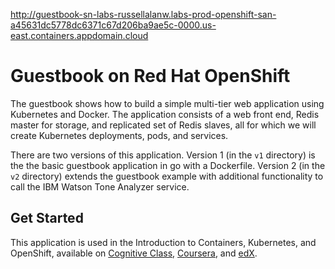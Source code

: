 http://guestbook-sn-labs-russellalanw.labs-prod-openshift-san-a45631dc5778dc6371c67d206ba9ae5c-0000.us-east.containers.appdomain.cloud

# Guestbook on Red Hat OpenShift

The guestbook shows how to build a simple multi-tier web application using Kubernetes and Docker. The application consists of a web front end, Redis master for storage, and replicated set of Redis slaves, all for which we will create Kubernetes deployments, pods, and services.

There are two versions of this application. Version 1 (in the `v1` directory) is the the basic guestbook application in go with a Dockerfile. Version 2 (in the `v2` directory) extends the guestbook example with additional functionality to call the IBM Watson Tone Analyzer service.

## Get Started
This application is used in the Introduction to Containers, Kubernetes, and OpenShift, available on [Cognitive Class](https://cognitiveclass.ai/courses/kubernetes-course), [Coursera](https://www.coursera.org/learn/getting-started-with-kubernetes-openshift), and [edX](https://courses.edx.org/courses/course-v1:IBM+CC0201EN+3T2020/course/).
